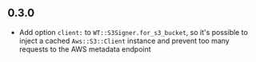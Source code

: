## 0.3.0
* Add option `client:` to `WT::S3Signer.for_s3_bucket`, so it's possible to inject a cached `Aws::S3::Client` instance and prevent too many requests to the AWS metadata endpoint
